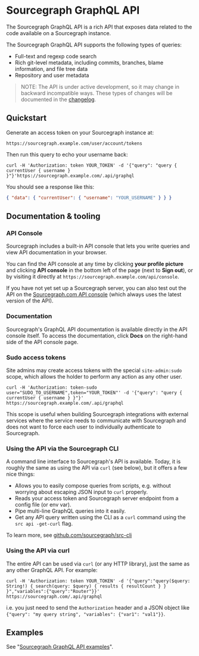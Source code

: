 # Sourcegraph GraphQL API

The Sourcegraph GraphQL API is a rich API that exposes data related to the code available on a Sourcegraph instance.

The Sourcegraph GraphQL API supports the following types of queries:

- Full-text and regexp code search
- Rich git-level metadata, including commits, branches, blame information, and file tree data
- Repository and user metadata

> NOTE: The API is under active development, so it may change in backward incompatible ways. These types of changes will be documented in the [changelog](https://sourcegraph.com/github.com/sourcegraph/sourcegraph/-/blob/CHANGELOG.md).

## Quickstart

Generate an access token on your Sourcegraph instance at:

```none
https://sourcegraph.example.com/user/account/tokens
```

Then run this query to echo your username back:

<!--
  DO NOT CHANGE THIS TO A CODEBLOCK.
  We want line breaks for readability, but backslashes to escape them do not work cross-platform.
  This uses line breaks that are rendered but not copy-pasted to the clipboard.
-->
<pre class="pre-wrap"><code>curl<span class="virtual-br"></span> -H 'Authorization: token YOUR_TOKEN'<span class="virtual-br"></span> -d '{"query": "query { currentUser { username } }"}'<span class="virtual-br"></span>https://sourcegraph.example.com/.api/graphql</code></pre>

You should see a response like this:

```json
{ "data": { "currentUser": { "username": "YOUR_USERNAME" } } }
```

## Documentation & tooling

### API Console

Sourcegraph includes a built-in API console that lets you write queries and view API documentation in your browser.

You can find the API console at any time by clicking **your profile picture** and clicking **API console** in the bottom left of the page (next to **Sign out**), or by visiting it directly at `https://sourcegraph.example.com/api/console`.

If you have not yet set up a Sourcegraph server, you can also test out the API on the [Sourcegraph.com API console](https://sourcegraph.com/api/console) (which always uses the latest version of the API).

### Documentation

Sourcegraph's GraphQL API documentation is available directly in the API console itself. To access the documentation, click **Docs** on the right-hand side of the API console page.

### Sudo access tokens

Site admins may create access tokens with the special `site-admin:sudo` scope, which allows the holder to perform any action as any other user.

<!--
  DO NOT CHANGE THIS TO A CODEBLOCK.
  We want line breaks for readability, but backslashes to escape them do not work cross-platform.
  This uses line breaks that are rendered but not copy-pasted to the clipboard.
-->
<pre class="pre-wrap"><code>curl<span class="virtual-br"></span> -H 'Authorization: token-sudo user="SUDO_TO_USERNAME",token="YOUR_TOKEN"'<span class="virtual-br"></span> -d '{"query": "query { currentUser { username } }"}'<span class="virtual-br"></span> https://sourcegraph.example.com/.api/graphql</code></pre>

This scope is useful when building Sourcegraph integrations with external services where the service needs to communicate with Sourcegraph and does not want to force each user to individually authenticate to Sourcegraph.

### Using the API via the Sourcegraph CLI

A command line interface to Sourcegraph's API is available. Today, it is roughly the same as using the API via `curl` (see below), but it offers a few nice things:

- Allows you to easily compose queries from scripts, e.g. without worrying about escaping JSON input to `curl` properly.
- Reads your access token and Sourcegraph server endpoint from a config file (or env var).
- Pipe multi-line GraphQL queries into it easily.
- Get any API query written using the CLI as a `curl` command using the `src api -get-curl` flag.

To learn more, see [github.com/sourcegraph/src-cli](https://github.com/sourcegraph/src-cli)

### Using the API via curl

The entire API can be used via `curl` (or any HTTP library), just the same as any other GraphQL API. For example:

<!--
  DO NOT CHANGE THIS TO A CODEBLOCK.
  We want line breaks for readability, but backslashes to escape them do not work cross-platform.
  This uses line breaks that are rendered but not copy-pasted to the clipboard.
-->
<pre class="pre-wrap"><code>curl<span class="virtual-br"></span> -H 'Authorization: token YOUR_TOKEN'<span class="virtual-br"></span> -d '{"query":"query($query: String!) { search(query: $query) { results { resultCount } } }","variables":{"query":"Router"}}'<span class="virtual-br"></span> https://sourcegraph.com/.api/graphql</code></pre>

i.e. you just need to send the `Authorization` header and a JSON object like `{"query": "my query string", "variables": {"var1": "val1"}}`.

## Examples

See "[Sourcegraph GraphQL API examples](examples.md)".
